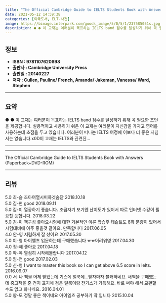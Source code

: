 ```yaml
---
title: "The Official Cambridge Guide to IELTS Students Book with Answers (Paperback+DVD-ROM)"
date: 2021-05-12 14:59:38
categories: [외국도서, ELT-사전]
image: https://bimage.interpark.com/goods_image/5/0/5/1/237585051s.jpg
description: ● ● 이 교재는 여러분이 목표하는 IELTS band 점수를 달성하기 위해 꼭 필요한 조언을 제공합니다. 실용적이고 사용하기 쉬운 이 교재는 여러분이 자신감을 가지고 영어를 사용하는데 초점을 두고 있습니다. 여러분이 떠나는 IELTS 여정에 이보다 더 좋은 지침서는 없습니다.x0D
---
```


## **정보**

- **ISBN : 9781107620698**
- **출판사 : Cambridge University Press**
- **출판일 : 20140227**
- **저자 : Cullen, Pauline/ French, Amanda/ Jakeman, Vanessa/ Ward, Stephen**

------



## **요약**

●  ●  이 교재는 여러분이 목표하는 IELTS band 점수를 달성하기 위해 꼭 필요한 조언을 제공합니다. 실용적이고 사용하기 쉬운 이 교재는 여러분이 자신감을 가지고 영어를 사용하는데 초점을 두고 있습니다. 여러분이 떠나는 IELTS 여정에 이보다 더 좋은 지침서는 없습니다.x0D이 교재는 IELTS와 관련된... 

------



------


The Official Cambridge Guide to IELTS Students Book with Answers (Paperback+DVD-ROM) 

------


## **리뷰** 

5.0 최-슬 조아여열시미하겟숨닫 2018.10.18 <br/>5.0 김-현 good 2018.09.11 <br/>5.0 김-미 열공하기 좋습니다. 초급자기 보기엔 난이도가 있어서 따로 인터넷 수강이 필요할 듯합니다.  2018.03.22 <br/>5.0 김-미 책구성 좋아요시험에 대한 기본적인 이론 학습후 테슽트도 8회 분량이 있어서 시험대비에 아주 좋을것 같아요. 만족합니다 2017.06.05 <br/>4.0 안-영 저렴하게 잘 샀어요 2017.05.30 <br/>5.0 이-영 아이엘츠 입문하는데 구매했습니다 ㅠㅠ어려워영 2017.04.30 <br/>4.0 정-혜 좋아요 2017.04.18 <br/>5.0 박-옥 열심히 시작해볼랍니다 2017.04.12 <br/>5.0 임-연 good 2017.02.03 <br/>5.0 신-형 I want to master this book so I can get above 6.5 score in Ielts. 2016.09.07 <br/>0.0 서-나 책을 어제 받았는데 기스에 얼룩에...받자마자 불쾌하네요. 새책을 구매했는데 중고책을 준 건지 표지에 검은 얼룩이랑 잔기스가 가득해요. 바로 써야 해서 교환할 수도 없고 화나네요. 2016.04.01 <br/>5.0 양-모 정말 좋은 책이네요 아이엘츠 공부하기 딱 입니다 2015.10.04 <br/>